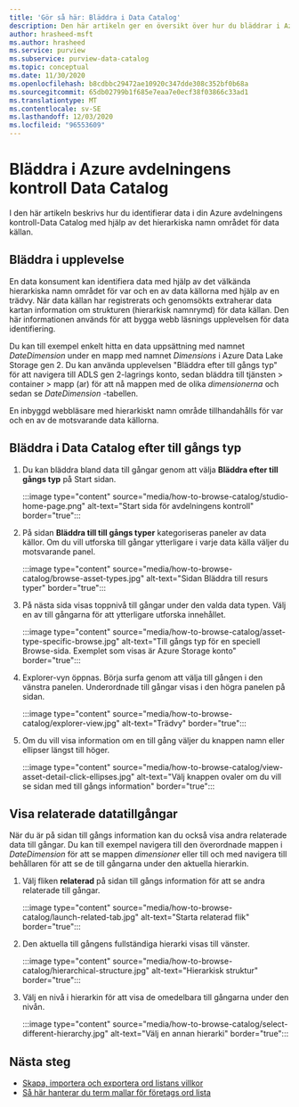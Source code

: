 ```yaml
---
title: 'Gör så här: Bläddra i Data Catalog'
description: Den här artikeln ger en översikt över hur du bläddrar i Azure avdelningens kontroll-Data Catalog baserat på till gångs typ.
author: hrasheed-msft
ms.author: hrasheed
ms.service: purview
ms.subservice: purview-data-catalog
ms.topic: conceptual
ms.date: 11/30/2020
ms.openlocfilehash: b8cdbbc29472ae10920c347dde308c352bf0b68a
ms.sourcegitcommit: 65db02799b1f685e7eaa7e0ecf38f03866c33ad1
ms.translationtype: MT
ms.contentlocale: sv-SE
ms.lasthandoff: 12/03/2020
ms.locfileid: "96553609"
---
```

# <a name="browse-the-azure-purview-data-catalog"></a>Bläddra i Azure avdelningens kontroll Data Catalog

I den här artikeln beskrivs hur du identifierar data i din Azure avdelningens kontroll-Data Catalog med hjälp av det hierarkiska namn området för data källan.

## <a name="browse-experience"></a>Bläddra i upplevelse

En data konsument kan identifiera data med hjälp av det välkända hierarkiska namn området för var och en av data källorna med hjälp av en trädvy. När data källan har registrerats och genomsökts extraherar data kartan information om strukturen (hierarkisk namnrymd) för data källan. Den här informationen används för att bygga webb läsnings upplevelsen för data identifiering.

Du kan till exempel enkelt hitta en data uppsättning med namnet *DateDimension* under en mapp med namnet *Dimensions* i Azure Data Lake Storage gen 2. Du kan använda upplevelsen "Bläddra efter till gångs typ" för att navigera till ADLS gen 2-lagrings konto, sedan bläddra till tjänsten > container > mapp (ar) för att nå mappen med de olika *dimensionerna* och sedan se *DateDimension* -tabellen.

En inbyggd webbläsare med hierarkiskt namn område tillhandahålls för var och en av de motsvarande data källorna.

## <a name="browse-the-data-catalog-by-asset-type"></a>Bläddra i Data Catalog efter till gångs typ

1. Du kan bläddra bland data till gångar genom att välja **Bläddra efter till gångs typ** på Start sidan.

    :::image type="content" source="media/how-to-browse-catalog/studio-home-page.png" alt-text="Start sida för avdelningens kontroll" border="true":::

1. På sidan **Bläddra till till gångs typer** kategoriseras paneler av data källor. Om du vill utforska till gångar ytterligare i varje data källa väljer du motsvarande panel.

    :::image type="content" source="media/how-to-browse-catalog/browse-asset-types.jpg" alt-text="Sidan Bläddra till resurs typer" border="true":::

1. På nästa sida visas toppnivå till gångar under den valda data typen. Välj en av till gångarna för att ytterligare utforska innehållet.

    :::image type="content" source="media/how-to-browse-catalog/asset-type-specific-browse.jpg" alt-text="Till gångs typ för en speciell Browse-sida. Exemplet som visas är Azure Storage konto" border="true":::

1. Explorer-vyn öppnas. Börja surfa genom att välja till gången i den vänstra panelen. Underordnade till gångar visas i den högra panelen på sidan.

    :::image type="content" source="media/how-to-browse-catalog/explorer-view.jpg" alt-text="Trädvy" border="true":::

1. Om du vill visa information om en till gång väljer du knappen namn eller ellipser längst till höger.

    :::image type="content" source="media/how-to-browse-catalog/view-asset-detail-click-ellipses.jpg" alt-text="Välj knappen ovaler om du vill se sidan med till gångs information" border="true":::

## <a name="view-related-data-assets"></a>Visa relaterade datatillgångar

När du är på sidan till gångs information kan du också visa andra relaterade data till gångar. Du kan till exempel navigera till den överordnade mappen i *DateDimension* för att se mappen *dimensioner* eller till och med navigera till behållaren för att se de till gångarna under den aktuella hierarkin.

1. Välj fliken **relaterad** på sidan till gångs information för att se andra relaterade till gångar.

    :::image type="content" source="media/how-to-browse-catalog/launch-related-tab.jpg" alt-text="Starta relaterad flik" border="true":::

1. Den aktuella till gångens fullständiga hierarki visas till vänster.

    :::image type="content" source="media/how-to-browse-catalog/hierarchical-structure.jpg" alt-text="Hierarkisk struktur" border="true":::

1. Välj en nivå i hierarkin för att visa de omedelbara till gångarna under den nivån.

    :::image type="content" source="media/how-to-browse-catalog/select-different-hierarchy.jpg" alt-text="Välj en annan hierarki" border="true":::

## <a name="next-steps"></a>Nästa steg

- [Skapa, importera och exportera ord listans villkor](how-to-create-import-export-glossary.md)
- [Så här hanterar du term mallar för företags ord lista](how-to-manage-term-templates.md)
